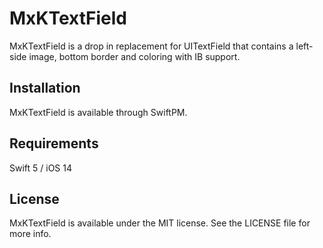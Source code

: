 # MxKTextField

MxKTextField is a drop in replacement for UITextField that contains a left-side image, bottom border and coloring with IB support. 

## Installation

MxKTextField is available through SwiftPM.

## Requirements

Swift 5 / iOS 14

## License

MxKTextField is available under the MIT license. See the LICENSE file for more info.

